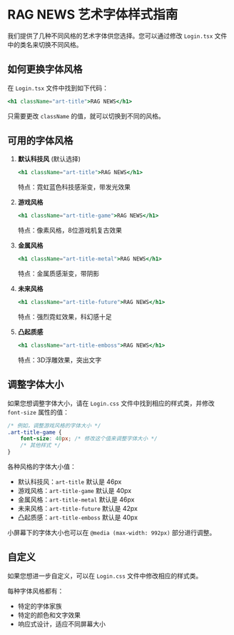 # RAG NEWS 艺术字体样式指南

我们提供了几种不同风格的艺术字体供您选择。您可以通过修改 `Login.tsx` 文件中的类名来切换不同风格。

## 如何更换字体风格

在 `Login.tsx` 文件中找到如下代码：

```jsx
<h1 className="art-title">RAG NEWS</h1>
```

只需要更改 `className` 的值，就可以切换到不同的风格。

## 可用的字体风格

1. **默认科技风** (默认选择)
   ```jsx
   <h1 className="art-title">RAG NEWS</h1>
   ```
   特点：霓虹蓝色科技感渐变，带发光效果

2. **游戏风格**
   ```jsx
   <h1 className="art-title-game">RAG NEWS</h1>
   ```
   特点：像素风格，8位游戏机复古效果

3. **金属风格**
   ```jsx
   <h1 className="art-title-metal">RAG NEWS</h1>
   ```
   特点：金属质感渐变，带阴影

4. **未来风格**
   ```jsx
   <h1 className="art-title-future">RAG NEWS</h1>
   ```
   特点：强烈霓虹效果，科幻感十足

5. **凸起质感**
   ```jsx
   <h1 className="art-title-emboss">RAG NEWS</h1>
   ```
   特点：3D浮雕效果，突出文字

## 调整字体大小

如果您想调整字体大小，请在 `Login.css` 文件中找到相应的样式类，并修改 `font-size` 属性的值：

```css
/* 例如，调整游戏风格的字体大小 */
.art-title-game {
    font-size: 40px; /* 修改这个值来调整字体大小 */
    /* 其他样式 */
}
```

各种风格的字体大小值：
- 默认科技风：`art-title` 默认是 46px
- 游戏风格：`art-title-game` 默认是 40px
- 金属风格：`art-title-metal` 默认是 46px
- 未来风格：`art-title-future` 默认是 42px
- 凸起质感：`art-title-emboss` 默认是 40px

小屏幕下的字体大小也可以在 `@media (max-width: 992px)` 部分进行调整。

## 自定义

如果您想进一步自定义，可以在 `Login.css` 文件中修改相应的样式类。

每种字体风格都有：
- 特定的字体家族
- 特定的颜色和文字效果
- 响应式设计，适应不同屏幕大小 